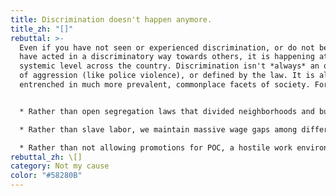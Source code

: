 ```yaml
---
title: Discrimination doesn't happen anymore.
title_zh: "[]"
rebuttal: >-
  Even if you have not seen or experienced discrimination, or do not believe you
  have acted in a discriminatory way towards others, it is happening at a
  systemic level across the country. Discrimination isn't *always* an overt act
  of aggression (like police violence), or defined by the law. It is also
  entrenched in much more prevalent, commonplace facets of society. For example:


  * Rather than open segregation laws that divided neighborhoods and businesses by color, now it's more difficult for POC to get the same mortgage loans as white people.

  * Rather than slave labor, we maintain massive wage gaps among different ethnicities.

  * Rather than not allowing promotions for POC, a hostile work environment and lack of diversity in leadership lead to fewer opportunities at work, which leads to higher rates of turnover.
rebuttal_zh: \[]
category: Not my cause
color: "#58280B"
---
```

